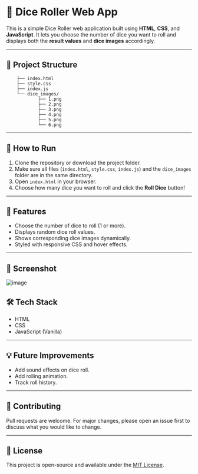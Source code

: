 # 🎲 Dice Roller Web App

This is a simple Dice Roller web application built using **HTML**, **CSS**, and **JavaScript**. It lets you choose the number of dice you want to roll and displays both the **result values** and **dice images** accordingly.

---

## 📂 Project Structure

```Dice-Roller/
    ├── index.html 
    ├── style.css 
    ├── index.js 
    └── dice_images/ 
            ├── 1.png 
            ├── 2.png 
            ├── 3.png 
            ├── 4.png 
            ├── 5.png 
            └── 6.png
```


---

## 🚀 How to Run

1. Clone the repository or download the project folder.
2. Make sure all files (`index.html`, `style.css`, `index.js`) and the `dice_images` folder are in the same directory.
3. Open `index.html` in your browser.
4. Choose how many dice you want to roll and click the **Roll Dice** button!

---

## 🧠 Features

- Choose the number of dice to roll (1 or more).
- Displays random dice roll values.
- Shows corresponding dice images dynamically.
- Styled with responsive CSS and hover effects.

---

## 📸 Screenshot

![image](https://github.com/user-attachments/assets/dafd3213-f1e4-4d02-9d16-be12c6c63a77)

## 🛠️ Tech Stack

- HTML
- CSS
- JavaScript (Vanilla)

---

## 💡 Future Improvements

- Add sound effects on dice roll.
- Add rolling animation.
- Track roll history.

---

## 🤝 Contributing

Pull requests are welcome. For major changes, please open an issue first to discuss what you would like to change.

---

## 📄 License

This project is open-source and available under the [MIT License](LICENSE).

